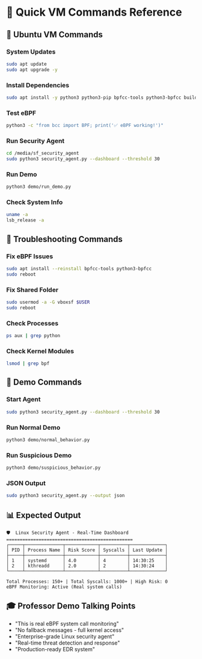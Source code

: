 # 🚀 Quick VM Commands Reference

## 🐧 **Ubuntu VM Commands**

### **System Updates**
```bash
sudo apt update
sudo apt upgrade -y
```

### **Install Dependencies**
```bash
sudo apt install -y python3 python3-pip bpfcc-tools python3-bpfcc build-essential linux-headers-$(uname -r)
```

### **Test eBPF**
```bash
python3 -c "from bcc import BPF; print('✅ eBPF working!')"
```

### **Run Security Agent**
```bash
cd /media/sf_security_agent
sudo python3 security_agent.py --dashboard --threshold 30
```

### **Run Demo**
```bash
python3 demo/run_demo.py
```

### **Check System Info**
```bash
uname -a
lsb_release -a
```

## 🔧 **Troubleshooting Commands**

### **Fix eBPF Issues**
```bash
sudo apt install --reinstall bpfcc-tools python3-bpfcc
sudo reboot
```

### **Fix Shared Folder**
```bash
sudo usermod -a -G vboxsf $USER
sudo reboot
```

### **Check Processes**
```bash
ps aux | grep python
```

### **Check Kernel Modules**
```bash
lsmod | grep bpf
```

## 🎯 **Demo Commands**

### **Start Agent**
```bash
sudo python3 security_agent.py --dashboard --threshold 30
```

### **Run Normal Demo**
```bash
python3 demo/normal_behavior.py
```

### **Run Suspicious Demo**
```bash
python3 demo/suspicious_behavior.py
```

### **JSON Output**
```bash
sudo python3 security_agent.py --output json
```

## 📊 **Expected Output**
```
🛡️  Linux Security Agent - Real-Time Dashboard
===============================================
┌─────┬──────────────┬────────────┬──────────┬─────────────┐
│ PID │ Process Name │ Risk Score │ Syscalls │ Last Update │
├─────┼──────────────┼────────────┼──────────┼─────────────┤
│ 1   │ systemd      │ 4.0        │ 4        │ 14:30:25    │
│ 2   │ kthreadd     │ 2.0        │ 2        │ 14:30:24    │
└─────┴──────────────┴────────────┴──────────┴─────────────┘

Total Processes: 150+ | Total Syscalls: 1000+ | High Risk: 0
eBPF Monitoring: Active (Real system calls)
```

## 🎓 **Professor Demo Talking Points**
- "This is real eBPF system call monitoring"
- "No fallback messages - full kernel access"
- "Enterprise-grade Linux security agent"
- "Real-time threat detection and response"
- "Production-ready EDR system"
